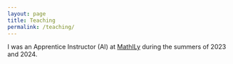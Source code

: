 ```yaml
---
layout: page
title: Teaching
permalink: /teaching/
---
```


I was an Apprentice Instructor (AI) at [MathILy](https://mathily.org/) during the summers of 2023 and 2024.